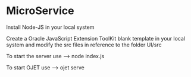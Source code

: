 # MicroService
Install Node-JS in your local system

Create a Oracle JavaScript Extension ToolKit blank template in your local system and modify the src files in reference to the folder UI/src

To start the server use --> node index.js

To start OJET use -->  ojet serve
